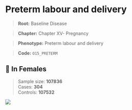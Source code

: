 # Preterm labour and delivery

> **Root:** Baseline Disease  

> **Chapter:** Chapter XV- Pregnancy  

> **Phenotype:** Preterm labour and delivery  

> **Code:** `O15_PRETERM`

## 👩 In Females  
> Sample size: **107836**  
> Cases: **304**  
> Controls: **107532**
<img src="/Disease/Figures/ALL/Baseline/O15_PRETERM.png"/>
<CsvTable src="/Disease/Data/ALL/Baseline/LG_O15_PRETERM.csv" label="🔍 View full results" />
